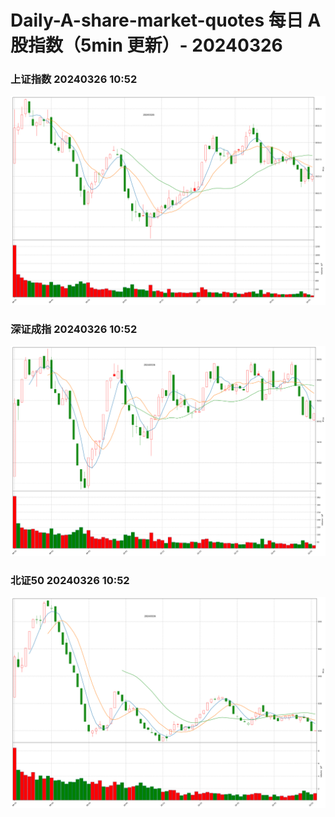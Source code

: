 
# Daily-A-share-market-quotes 每日 A 股指数（5min 更新）- 20240326

### 上证指数 20240326 10:52
![](./fig/2024/3/20240326-sh000001.png)

### 深证成指 20240326 10:52
![](./fig/2024/3/20240326-sz399001.png)

### 北证50 20240326 10:52
![](./fig/2024/3/20240326-bj899050.png)

